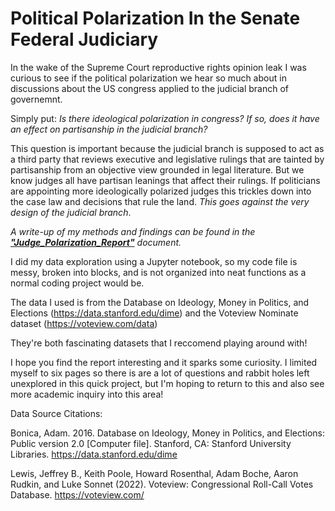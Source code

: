 # Political Polarization In the Senate Federal Judiciary

In the wake of the Supreme Court reproductive rights opinion leak I was curious to see if the political polarization we hear so much about
in discussions about the US congress applied to the judicial branch of governemnt.

Simply put: *Is there ideological polarization in congress? If so, does it have an effect on partisanship in the judicial branch?* 

This question is important because the judicial branch is supposed to act as a third party that reviews executive and legislative rulings that are tainted 
by partisanship from an objective view grounded in legal literature. But we know judges all have partisan leanings that affect their rulings. If politicians
are appointing more ideologically polarized judges this trickles down into the case law and decisions that rule the land. *This goes against the very 
design of the judicial branch*. 

*A write-up of my methods and findings can be found in the <a href="https://github.com/Douglasmsw/Political-Polarization-In-the-Judiciary/blob/main/Judge_Polarization_Report.pdf"><strong>"Judge_Polarization_Report"</strong></a> document.* 

I did my data exploration using a Jupyter notebook, so my code file is messy, broken into blocks, and is not organized into neat functions as a normal 
coding project would be.

The data I used is from the Database on Ideology, Money in Politics, and Elections (https://data.stanford.edu/dime)
and the Voteview Nominate dataset (https://voteview.com/data)

They're both fascinating datasets that I reccomend playing around with!

I hope you find the report interesting and it sparks some curiosity. I limited myself to six pages so there is are 
a lot of questions and rabbit holes left unexplored in this quick project, but I'm hoping to return to this
and also see more academic inquiry into this area!

Data Source Citations:

Bonica, Adam. 2016. Database on Ideology, Money in Politics, and Elections: Public version 2.0 [Computer file]. Stanford, CA: Stanford University       Libraries. <https://data.stanford.edu/dime>

Lewis, Jeffrey B., Keith Poole, Howard Rosenthal, Adam Boche, Aaron Rudkin, and Luke Sonnet (2022). Voteview: Congressional Roll-Call Votes Database. https://voteview.com/

